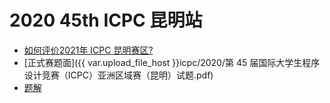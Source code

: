 # 2020 45th ICPC 昆明站

- [如何评价2021年 ICPC 昆明赛区?](https://www.zhihu.com/question/435057733)
- [正式赛题面]({{ var.upload_file_host }}icpc/2020/第 45 届国际大学生程序设计竞赛（ICPC）亚洲区域赛（昆明）试题.pdf)
- [题解](https://www.zhihu.com/question/435057733/answer/1815110819)
